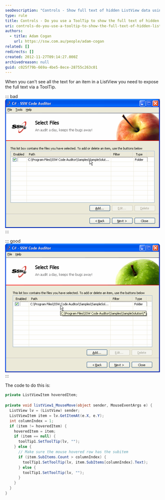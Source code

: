 ```yaml
---
seoDescription: "Controls - Show full text of hidden ListView data using ToolTip."
type: rule
title: Controls - Do you use a ToolTip to show the full text of hidden ListView data?
uri: controls-do-you-use-a-tooltip-to-show-the-full-text-of-hidden-listview-data
authors:
  - title: Adam Cogan
    url: https://ssw.com.au/people/adam-cogan
related: []
redirects: []
created: 2012-11-27T09:14:27.000Z
archivedreason: null
guid: c025f79b-669a-4be5-8ece-28755c263c01
---
```


When you can't see all the text for an item in a ListView you need to expose the full text via a ToolTip.

<!--endintro-->

::: bad  
![Figure: Bad example - Users can't see all the text and the ListView doesn't use a Tooltip](../../assets/ListViewWithoutToolTip.gif)  
:::

::: good  
![Figure: Good example - Users can't see all the text, but the ListView shows all the text via a Tooltip](../../assets/ListViewWithToolTip.gif)  
:::

The code to do this is:

``` cs
private ListViewItem hoveredItem;

private void listView1_MouseMove(object sender, MouseEventArgs e) {
  ListView lv = (ListView) sender;
  ListViewItem item = lv.GetItemAt(e.X, e.Y);
  int columnIndex = 1;
  if (item != hoveredItem) {
    hoveredItem = item;
    if (item == null) {
      toolTip1.SetToolTip(lv, "");
    } else {
      // Make sure the mouse hovered row has the subitem 
      if (item.SubItems.Count > columnIndex) {
        toolTip1.SetToolTip(lv, item.SubItems[columnIndex].Text);
      } else {
        toolTip1.SetToolTip(lv, "");
      }
    }
  }
}
```
